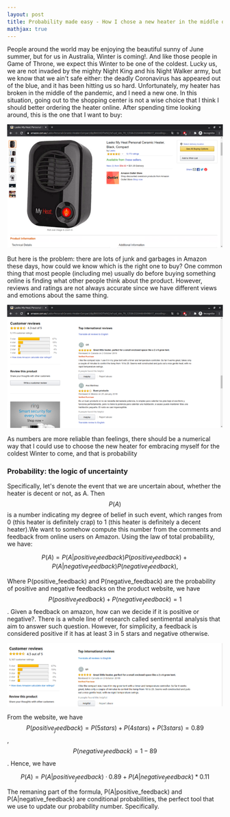 ```yaml
---
layout: post
title: Probability made easy - How I chose a new heater in the middle of the pandemic
mathjax: true
---
```


People around the world may be enjoying the beautiful sunny of June summer, but for us in Australia, Winter is coming!. And like those people in Game of Throne, we expect this Winter to be one of the coldest. Lucky us, we are not invaded by the mighty Night King and his Night Walker army, but we know that we ain't safe either: the deadly Coronavirus has appeared out of the blue, and it has been hitting us so hard. Unfortunately, my heater has broken in the middle of the pandemic, and I need a new one. In this situation, going out to the shopping center is not a wise choice that I think I should better ordering the heater online. After spending time looking around, this is the one that I want to buy:

![Image heater](/images/2020-07-17-probability-heater/heater.png)

But here is the problem: there are lots of junk and garbages in Amazon these days, how could we know which is the right one to buy? One common thing that most people (including me) usually do before buying something online is finding what other people think about the product. However, reviews and ratings are not always accurate since we have different views and emotions about the same thing.

![Amazon comments](/images/2020-07-17-probability-heater/amazon.png)

As numbers are more reliable than feelings, there should be a numerical way that I could use to choose the new heater for embracing myself for the coldest Winter to come, and that is probability

### Probability: the logic of uncertainty

Specifically, let's denote the event that we are uncertain about, whether the heater is decent or not, as A. Then $$P(A)$$ is a number indicating my degree of belief in such event, which ranges from 0 (this heater is definitely crap) to 1 (this heater is definitely a decent heater).We want to somehow compute this number from the comments and feedback from online users on Amazon. Using the law of total probability, we have:

$$P(A)=P(A|positive_feedback)P(positive_feedback) + P(A|negative_feedback)P(negative_feedback),$$

Where P(positive_feedback) and P(negative_feedback) are the probability of positive and negative feedbacks on the product website, we have $$P(positive_feedback) + P(negative_feedback) = 1$$. Given a feedback on amazon, how can we decide if it is positive or negative?. There is a whole line of research called sentimental analysis that aim to answer such question. However, for simplicity, a feedback is considered positive if it has at least 3 in 5 stars and negative otherwise. 

![Amazon stars](/images/2020-07-17-probability-heater/stars.png)

From the website, we have $$P(positive_feedback)=P(5stars) + P(4stars) + P(3stars)=0.89$$, $$P(negative_feedback)=1 - 89% = 11%$$. Hence, we have

$$P(A)=P(A|positive_feedback) \cdot 0.89 + P(A|negative_feedback) * 0.11$$

The remaning part of the formula, P(A|positive_feedback) and P(A|negative_feedback) are conditional probabilities, the perfect tool that we use to update our probability number. Specifically.